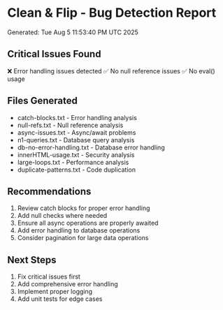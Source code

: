 # Clean & Flip - Bug Detection Report
Generated: Tue Aug  5 11:53:40 PM UTC 2025

## Critical Issues Found
❌ Error handling issues detected
✅ No null reference issues
✅ No eval() usage

## Files Generated
- catch-blocks.txt - Error handling analysis
- null-refs.txt - Null reference analysis
- async-issues.txt - Async/await problems
- n1-queries.txt - Database query analysis
- db-no-error-handling.txt - Database error handling
- innerHTML-usage.txt - Security analysis
- large-loops.txt - Performance analysis
- duplicate-patterns.txt - Code duplication

## Recommendations
1. Review catch blocks for proper error handling
2. Add null checks where needed
3. Ensure all async operations are properly awaited
4. Add error handling to database operations
5. Consider pagination for large data operations

## Next Steps
1. Fix critical issues first
2. Add comprehensive error handling
3. Implement proper logging
4. Add unit tests for edge cases
